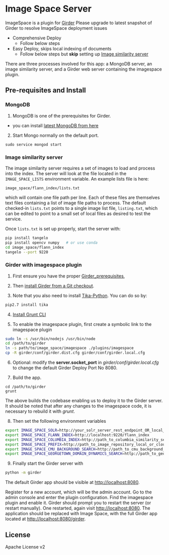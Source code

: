 # Image Space Server

ImageSpace is a plugin for [Girder](https://girder.readthedocs.org/en/latest/)
Please upgrade to latest snapshot of Girder to resolve ImageSpace deployment issues

- Comprehensive Deploy
  * Follow below steps
- Easy Deploy, skips local indexing of documents
  * Follow below steps but **skip** setting up [Image similarity server](#imageSim)


There are three processes involved for this app: a MongoDB server,
an image similarity server, 
and a Girder web server containing the imagespace plugin.


## Pre-requisites and Install

### MongoDB

1. MongoDB is one of the prerequisites for Girder. 
  * you can install [latest MongoDB from here](http://docs.mongodb.org/master/installation/)

2. Start Mongo normally on the default port.
```
sudo service mongod start
```

### <a name="imageSim"></a>Image similarity server

The image similarity server requires a set of images to load and process into the index.
The server will look at the file located in the `IMAGE_SPACE_LISTS` environment variable.
An example lists file is here:
```
image_space/flann_index/lists.txt
```
which will contain one file path per line. Each of these files are themselves text files
containing a list of image file paths to process. The default checked-in `lists.txt` points
to a single image list file, `listing.txt`, which can be edited to point to a small set
of local files as desired to test the service.

Once `lists.txt` is set up properly, start the server with:

```bash
pip install tangelo
pip install opencv numpy   # or use conda
cd image_space/flann_index
tangelo --port 9220
```

### Girder with imagespace plugin

1. First ensure you have the proper [Girder_prerequisites](http://girder.readthedocs.org/en/latest/prerequisites.html),

2. Then [install Girder from a Git checkout](http://girder.readthedocs.org/en/latest/installation.html#install-from-git-checkout).

3. Note that you also need to install [Tika-Python](http://github.com/chrismattmann/tika-python).
You can do so by:
```bash
pip2.7 install tika
```

4. [Install Grunt CLI](http://gruntjs.com/getting-started#installing-the-cli)

5. To enable the imagespace plugin, first create a symbolic link to the imagespace plugin
```bash
sudo ln -s /usr/bin/nodejs /usr/bin/node
cd /path/to/girder
ln -s path/to/image_space/imagespace ./plugins/imagespace
cp -R girder/conf/girder.dist.cfg girder/conf/girder.local.cfg
```

6. Optional: modify the **server.socket_port** in *girder/conf/girder.local.cfg* to change the default Girder Deploy Port No 8080.

7. Build the app.
```
cd /path/to/girder
grunt
```
The above builds the codebase enabling us to deploy it to the Girder server. It should be noted that after 
any changes to the imagespace code, it is necessary to rebuild it with *grunt*. 

8. Then set the following environment variables
```bash
export IMAGE_SPACE_SOLR=http://your_solr_server_rest_endpoint_OR_local_SolrCoreURLInstance                    # Required for easy deploy
export IMAGE_SPACE_FLANN_INDEX=http://localhost:9220/flann_index                                              # Optional for easy deploy
export IMAGE_SPACE_COLUMBIA_INDEX=http://path_to_columbia_similarity_server                                   # Required to use Columbia similarity refinement
export IMAGE_SPACE_PREFIX=http://path_to_image_repository_local_or_cloud                                      # Required for easy deploy
export IMAGE_SPACE_CMU_BACKGROUND_SEARCH=http://path_to_cmu_background_search_server                          # Required to use CMU background similarity refinement
export IMAGE_SPACE_GEORGETOWN_DOMAIN_DYNAMICS_SEARCH=http://path_to_georgetown_domain_dynamics_search_server  # Required to use Georgetowns domain dynamics similarity refinement
```

9. Finally start the Girder server with
```bash
python -m girder
```

The default Girder app should be visible at [http://localhost:8080](http://localhost:8080).

Register for a new account, which will be the admin account. Go to the admin console and enter the
plugin configuration. Find the imagespace plugin and enable it. Girder should prompt you to restart
the server (or restart manually). One restarted, again visit [http://localhost:8080](http://localhost:8080).
The application should be replaced with Image Space, with the full Girder app located at
[http://localhost:8080/girder](http://localhost:8080/girder).

## License

Apache License v2
